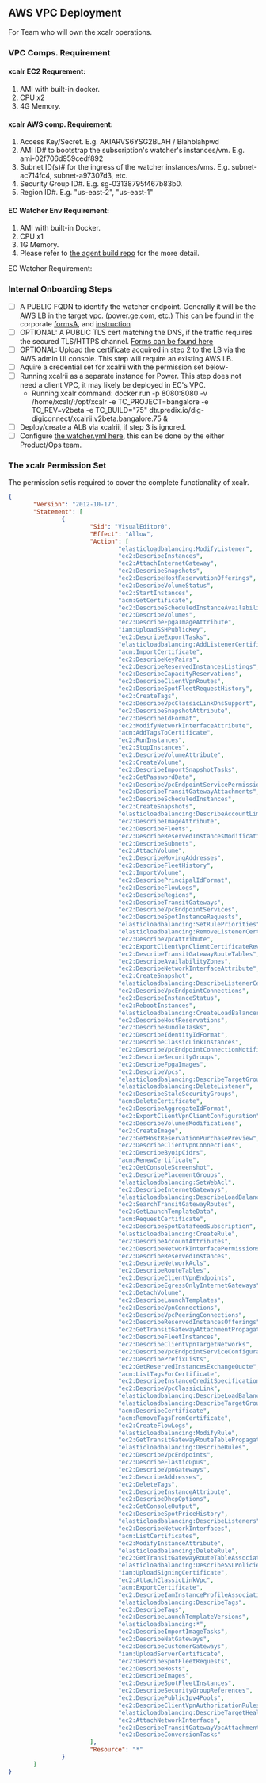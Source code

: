## AWS VPC Deployment
For Team who will own the xcalr operations.
### VPC Comps. Requirement
#### xcalr EC2 Requrement:
1) AMI with built-in docker.
2) CPU x2
3) 4G Memory.

#### xcalr AWS comp. Requirement:
1) Access Key/Secret. E.g. AKIARVS6YSG2BLAH / Blahblahpwd
2) AMI ID# to bootstrap the subscription's watcher's instances/vm. E.g. ami-02f706d959cedf892
3) Subnet ID(s)# for the ingress of the watcher instances/vms. E.g. subnet-ac714fc4, subnet-a97307d3, etc.
4) Security Group ID#. E.g. sg-03138795f467b83b0.
5) Region ID#. E.g. "us-east-2", "us-east-1"

#### EC Watcher Env Requirement:
1) AMI with built-in Docker.
2) CPU x1
3) 1G Memory.
4) Please refer to [the agent build repo](https://github.build.ge.com/Enterprise-Connect/agent#D1) for the more detail.

EC Watcher Requirement:
### Internal Onboarding Steps
- [ ] A PUBLIC FQDN to identify the watcher endpoint. Generally it will be the AWS LB in the target vpc. (power.ge.com, etc.) This can be found in the corporate [formsA](https://dnsrequest.corporate.ge.com), and [instruction](http://sc.ge.com/*GEKB2011856)
- [ ] OPTIONAL: A PUBLIC TLS cert matching the DNS, if the traffic requires the secured TLS/HTTPS channel. [Forms can be found here](https://certificates.ge.com/)
- [ ] OPTIONAL: Upload the certificate acquired in step 2 to the LB via the AWS admin UI console. This step will require an existing AWS LB.
- [ ] Aquire a credential set for xcalrii with the permission set below-
- [ ] Running xcalrii as a separate instance for Power. This step does not need a client VPC, it may likely be deployed in EC's VPC.
    * Running xcalr command: docker run -p 8080:8080 -v /home/xcalr/:/opt/xcalr -e TC_PROJECT=bangalore -e TC_REV=v2beta -e TC_BUILD="75" dtr.predix.io/dig-digiconnect/xcalrii:v2beta.bangalore.75 &
- [ ] Deploy/create a ALB via xcalrii, if step 3 is ignored.
- [ ] Configure [the watcher.yml here](https://github.com/Enterprise-connect/ec-x-sdk/blob/v1.1beta.watcher/watcher.yml), this can be done by the either Product/Ops team.
### The xcalr Permission Set
The permission setis required to cover the complete functionality of xcalr.
```json
{
       "Version": "2012-10-17",
       "Statement": [
               {
                       "Sid": "VisualEditor0",
                       "Effect": "Allow",
                       "Action": [
                               "elasticloadbalancing:ModifyListener",
                               "ec2:DescribeInstances",
                               "ec2:AttachInternetGateway",
                               "ec2:DescribeSnapshots",
                               "ec2:DescribeHostReservationOfferings",
                               "ec2:DescribeVolumeStatus",
                               "ec2:StartInstances",
                               "acm:GetCertificate",
                               "ec2:DescribeScheduledInstanceAvailability",
                               "ec2:DescribeVolumes",
                               "ec2:DescribeFpgaImageAttribute",
                               "iam:UploadSSHPublicKey",
                               "ec2:DescribeExportTasks",
                               "elasticloadbalancing:AddListenerCertificates",
                               "acm:ImportCertificate",
                               "ec2:DescribeKeyPairs",
                               "ec2:DescribeReservedInstancesListings",
                               "ec2:DescribeCapacityReservations",
                               "ec2:DescribeClientVpnRoutes",
                               "ec2:DescribeSpotFleetRequestHistory",
                               "ec2:CreateTags",
                               "ec2:DescribeVpcClassicLinkDnsSupport",
                               "ec2:DescribeSnapshotAttribute",
                               "ec2:DescribeIdFormat",
                               "ec2:ModifyNetworkInterfaceAttribute",
                               "acm:AddTagsToCertificate",
                               "ec2:RunInstances",
                               "ec2:StopInstances",
                               "ec2:DescribeVolumeAttribute",
                               "ec2:CreateVolume",
                               "ec2:DescribeImportSnapshotTasks",
                               "ec2:GetPasswordData",
                               "ec2:DescribeVpcEndpointServicePermissions",
                               "ec2:DescribeTransitGatewayAttachments",
                               "ec2:DescribeScheduledInstances",
                               "ec2:CreateSnapshots",
                               "elasticloadbalancing:DescribeAccountLimits",
                               "ec2:DescribeImageAttribute",
                               "ec2:DescribeFleets",
                               "ec2:DescribeReservedInstancesModifications",
                               "ec2:DescribeSubnets",
                               "ec2:AttachVolume",
                               "ec2:DescribeMovingAddresses",
                               "ec2:DescribeFleetHistory",
                               "ec2:ImportVolume",
                               "ec2:DescribePrincipalIdFormat",
                               "ec2:DescribeFlowLogs",
                               "ec2:DescribeRegions",
                               "ec2:DescribeTransitGateways",
                               "ec2:DescribeVpcEndpointServices",
                               "ec2:DescribeSpotInstanceRequests",
                               "elasticloadbalancing:SetRulePriorities",
                               "elasticloadbalancing:RemoveListenerCertificates",
                               "ec2:DescribeVpcAttribute",
                               "ec2:ExportClientVpnClientCertificateRevocationList",
                               "ec2:DescribeTransitGatewayRouteTables",
                               "ec2:DescribeAvailabilityZones",
                               "ec2:DescribeNetworkInterfaceAttribute",
                               "ec2:CreateSnapshot",
                               "elasticloadbalancing:DescribeListenerCertificates",
                               "ec2:DescribeVpcEndpointConnections",
                               "ec2:DescribeInstanceStatus",
                               "ec2:RebootInstances",
                               "elasticloadbalancing:CreateLoadBalancer",
                               "ec2:DescribeHostReservations",
                               "ec2:DescribeBundleTasks",
                               "ec2:DescribeIdentityIdFormat",
                               "ec2:DescribeClassicLinkInstances",
                               "ec2:DescribeVpcEndpointConnectionNotifications",
                               "ec2:DescribeSecurityGroups",
                               "ec2:DescribeFpgaImages",
                               "ec2:DescribeVpcs",
                               "elasticloadbalancing:DescribeTargetGroups",
                               "elasticloadbalancing:DeleteListener",
                               "ec2:DescribeStaleSecurityGroups",
                               "acm:DeleteCertificate",
                               "ec2:DescribeAggregateIdFormat",
                               "ec2:ExportClientVpnClientConfiguration",
                               "ec2:DescribeVolumesModifications",
                               "ec2:CreateImage",
                               "ec2:GetHostReservationPurchasePreview",
                               "ec2:DescribeClientVpnConnections",
                               "ec2:DescribeByoipCidrs",
                               "acm:RenewCertificate",
                               "ec2:GetConsoleScreenshot",
                               "ec2:DescribePlacementGroups",
                               "elasticloadbalancing:SetWebAcl",
                               "ec2:DescribeInternetGateways",
                               "elasticloadbalancing:DescribeLoadBalancers",
                               "ec2:SearchTransitGatewayRoutes",
                               "ec2:GetLaunchTemplateData",
                               "acm:RequestCertificate",
                               "ec2:DescribeSpotDatafeedSubscription",
                               "elasticloadbalancing:CreateRule",
                               "ec2:DescribeAccountAttributes",
                               "ec2:DescribeNetworkInterfacePermissions",
                               "ec2:DescribeReservedInstances",
                               "ec2:DescribeNetworkAcls",
                               "ec2:DescribeRouteTables",
                               "ec2:DescribeClientVpnEndpoints",
                               "ec2:DescribeEgressOnlyInternetGateways",
                               "ec2:DetachVolume",
                               "ec2:DescribeLaunchTemplates",
                               "ec2:DescribeVpnConnections",
                               "ec2:DescribeVpcPeeringConnections",
                               "ec2:DescribeReservedInstancesOfferings",
                               "ec2:GetTransitGatewayAttachmentPropagations",
                               "ec2:DescribeFleetInstances",
                               "ec2:DescribeClientVpnTargetNetworks",
                               "ec2:DescribeVpcEndpointServiceConfigurations",
                               "ec2:DescribePrefixLists",
                               "ec2:GetReservedInstancesExchangeQuote",
                               "acm:ListTagsForCertificate",
                               "ec2:DescribeInstanceCreditSpecifications",
                               "ec2:DescribeVpcClassicLink",
                               "elasticloadbalancing:DescribeLoadBalancerAttributes",
                               "elasticloadbalancing:DescribeTargetGroupAttributes",
                               "acm:DescribeCertificate",
                               "acm:RemoveTagsFromCertificate",
                               "ec2:CreateFlowLogs",
                               "elasticloadbalancing:ModifyRule",
                               "ec2:GetTransitGatewayRouteTablePropagations",
                               "elasticloadbalancing:DescribeRules",
                               "ec2:DescribeVpcEndpoints",
                               "ec2:DescribeElasticGpus",
                               "ec2:DescribeVpnGateways",
                               "ec2:DescribeAddresses",
                               "ec2:DeleteTags",
                               "ec2:DescribeInstanceAttribute",
                               "ec2:DescribeDhcpOptions",
                               "ec2:GetConsoleOutput",
                               "ec2:DescribeSpotPriceHistory",
                               "elasticloadbalancing:DescribeListeners",
                               "ec2:DescribeNetworkInterfaces",
                               "acm:ListCertificates",
                               "ec2:ModifyInstanceAttribute",
                               "elasticloadbalancing:DeleteRule",
                               "ec2:GetTransitGatewayRouteTableAssociations",
                               "elasticloadbalancing:DescribeSSLPolicies",
                               "iam:UploadSigningCertificate",
                               "ec2:AttachClassicLinkVpc",
                               "acm:ExportCertificate",
                               "ec2:DescribeIamInstanceProfileAssociations",
                               "elasticloadbalancing:DescribeTags",
                               "ec2:DescribeTags",
                               "ec2:DescribeLaunchTemplateVersions",
                               "elasticloadbalancing:*",
                               "ec2:DescribeImportImageTasks",
                               "ec2:DescribeNatGateways",
                               "ec2:DescribeCustomerGateways",
                               "iam:UploadServerCertificate",
                               "ec2:DescribeSpotFleetRequests",
                               "ec2:DescribeHosts",
                               "ec2:DescribeImages",
                               "ec2:DescribeSpotFleetInstances",
                               "ec2:DescribeSecurityGroupReferences",
                               "ec2:DescribePublicIpv4Pools",
                               "ec2:DescribeClientVpnAuthorizationRules",
                               "elasticloadbalancing:DescribeTargetHealth",
                               "ec2:AttachNetworkInterface",
                               "ec2:DescribeTransitGatewayVpcAttachments",
                               "ec2:DescribeConversionTasks"
                       ],
                       "Resource": "*"
               }
       ]
}
```
